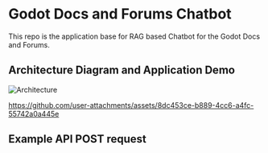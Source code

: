 # Godot Docs and Forums Chatbot

This repo is the application base for RAG based Chatbot for the Godot Docs and Forums.

## Architecture Diagram and Application Demo

![Architecture](./assets/diagram.png)

https://github.com/user-attachments/assets/8dc453ce-b889-4cc6-a4fc-55742a0a445e

## Example API POST request
